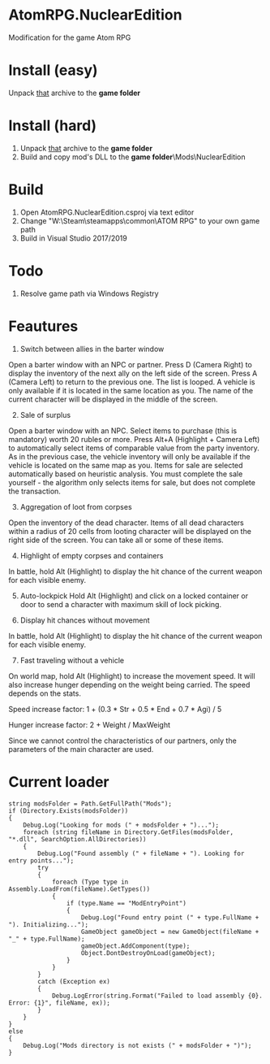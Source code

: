 ﻿# AtomRPG.NuclearEdition
Modification for the game Atom RPG

# Install (easy)
Unpack [that](https://yadi.sk/d/NYZBpk-a9nSFXg) archive to the **game folder**

# Install (hard)
1. Unpack [that](https://yadi.sk/d/tRON_stJkeC6ng) archive to the **game folder**
2. Build and copy mod's DLL to the **game folder**\Mods\NuclearEdition

# Build
1. Open AtomRPG.NuclearEdition.csproj via text editor
2. Change "W:\Steam\steamapps\common\ATOM RPG" to your own game path
3. Build in Visual Studio 2017/2019

# Todo
1. Resolve game path via Windows Registry

# Feautures
1. Switch between allies in the barter window

Open a barter window with an NPC or partner. Press D (Camera Right) to display the inventory of the next ally on the left side of the screen. Press A (Camera Left) to return to the previous one. The list is looped. A vehicle is only available if it is located in the same location as you. The name of the current character will be displayed in the middle of the screen.

2. Sale of surplus

Open a barter window with an NPC. Select items to purchase (this is mandatory) worth 20 rubles or more. Press Alt+A (Highlight + Camera Left) to automatically select items of comparable value from the party inventory. As in the previous case, the vehicle inventory will only be available if the vehicle is located on the same map as you. Items for sale are selected automatically based on heuristic analysis. You must complete the sale yourself - the algorithm only selects items for sale, but does not complete the transaction.

3. Aggregation of loot from corpses

Open the inventory of the dead character. Items of all dead characters within a radius of 20 cells from looting character will be displayed on the right side of the screen. You can take all or some of these items.

4. Highlight of empty corpses and containers

In battle, hold Alt (Highlight) to display the hit chance of the current weapon for each visible enemy.

5. Auto-lockpick
Hold Alt (Highlight) and click on a locked container or door to send a character with maximum skill of lock picking.

6. Display hit chances without movement

In battle, hold Alt (Highlight) to display the hit chance of the current weapon for each visible enemy.

7. Fast traveling without a vehicle

On world map, hold Alt (Highlight) to increase the movement speed. It will also increase hunger depending on the weight being carried. The speed depends on the stats.

Speed increase factor: 1 + (0.3 * Str + 0.5 * End + 0.7 * Agi) / 5

Hunger increase factor: 2 + Weight / MaxWeight

Since we cannot control the characteristics of our partners, only the parameters of the main character are used.


# Current loader

    string modsFolder = Path.GetFullPath("Mods");
    if (Directory.Exists(modsFolder))
    {
        Debug.Log("Looking for mods (" + modsFolder + ")...");
        foreach (string fileName in Directory.GetFiles(modsFolder, "*.dll", SearchOption.AllDirectories))
        {
            Debug.Log("Found assembly (" + fileName + "). Looking for entry points...");
            try
            {
                foreach (Type type in Assembly.LoadFrom(fileName).GetTypes())
                {
                    if (type.Name == "ModEntryPoint")
                    {
                        Debug.Log("Found entry point (" + type.FullName + "). Initializing...");
                        GameObject gameObject = new GameObject(fileName + "_" + type.FullName);
                        gameObject.AddComponent(type);
                        Object.DontDestroyOnLoad(gameObject);
                    }
                }
            }
            catch (Exception ex)
            {
                Debug.LogError(string.Format("Failed to load assembly {0}. Error: {1}", fileName, ex));
            }
        }
    }
    else
    {
        Debug.Log("Mods directory is not exists (" + modsFolder + ")");
    }
